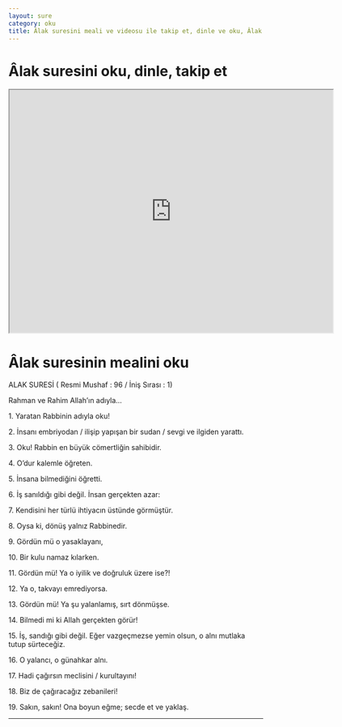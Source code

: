 ```yaml
---
layout: sure
category: oku
title: Âlak suresini meali ve videosu ile takip et, dinle ve oku, Âlak dinle, Âlak meali.
---
```


<div class="container">
  <div class="row">
    <div class="col-lg-12">
      <h1>Âlak suresini oku, dinle, takip et</h1>
      <div class="div-youtube-embed">
        <iframe width="640" height="480" src="https://www.youtube.com/embed/http://">frameborder="0" allowfullscreen></iframe>
      </div>
    </div>
  </div>

  <div class="row">
    <div class="col-lg-12">
      <h1>Âlak suresinin mealini oku</h1>
      <div><p></p><p></p><p>ALAK SURESİ ( Resmi Mushaf : 96 / İniş Sırası : 1)</p><p>Rahman ve Rahim Allah’ın adıyla…</p><p></p><p></p><p>1. Yaratan Rabbinin adıyla oku!</p><p></p><p></p><p>2. İnsanı embriyodan / ilişip yapışan bir sudan / sevgi ve ilgiden yarattı.</p><p></p><p></p><p>3. Oku! Rabbin en büyük cömertliğin sahibidir.</p><p></p><p></p><p>4. O’dur kalemle öğreten.</p><p></p><p></p><p>5. İnsana bilmediğini öğretti.</p><p></p><p></p><p>6. İş sanıldığı gibi değil. İnsan gerçekten azar:</p><p></p><p></p><p>7. Kendisini her türlü ihtiyacın üstünde görmüştür.</p><p></p><p></p><p>8. Oysa ki, dönüş yalnız Rabbinedir.</p><p></p><p></p><p>9. Gördün mü o yasaklayanı,</p><p></p><p></p><p>10. Bir kulu namaz kılarken.</p><p></p><p></p><p>11. Gördün mü! Ya o iyilik ve doğruluk üzere ise?!</p><p></p><p></p><p>12. Ya o, takvayı emrediyorsa.</p><p></p><p></p><p>13. Gördün mü! Ya şu yalanlamış, sırt dönmüşse.</p><p></p><p></p><p>14. Bilmedi mi ki Allah gerçekten görür!</p><p></p><p></p><p>15. İş, sandığı gibi değil. Eğer vazgeçmezse yemin olsun, o alnı mutlaka tutup sürteceğiz.</p><p></p><p></p><p>16. O yalancı, o günahkar alnı.</p><p></p><p></p><p>17. Hadi çağırsın meclisini / kurultayını!</p><p></p><p></p><p>18. Biz de çağıracağız zebanileri!</p><p></p><p></p><p>19. Sakın, sakın! Ona boyun eğme; secde et ve yaklaş.</p><p></p><p></p></div>
    </div>
  </div>
</div>
<hr />